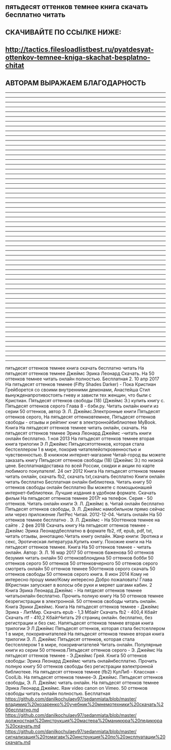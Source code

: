 пятьдесят оттенков темнее книга скачать бесплатно читать
--------------------------------------------------
СКАЧИВАЙТЕ ПО ССЫЛКЕ НИЖЕ:
--------------------------------------------------
http://tactics.filesloadlistbest.ru/pyatdesyat-ottenkov-temnee-kniga-skachat-besplatno-chitat
--------------------------------------------------
АВТОРАМ ВЫРАЖАЕМ БЛАГОДАРНОСТЬ
--------------------------------------------------
--------------------------------------------------
--------------------------------------------------
--------------------------------------------------
--------------------------------------------------
--------------------------------------------------
--------------------------------------------------
--------------------------------------------------
--------------------------------------------------
--------------------------------------------------
--------------------------------------------------
--------------------------------------------------
--------------------------------------------------
--------------------------------------------------
--------------------------------------------------
--------------------------------------------------
--------------------------------------------------
--------------------------------------------------
--------------------------------------------------
--------------------------------------------------
--------------------------------------------------
--------------------------------------------------
--------------------------------------------------
--------------------------------------------------
--------------------------------------------------
--------------------------------------------------
--------------------------------------------------
--------------------------------------------------
--------------------------------------------------
--------------------------------------------------
--------------------------------------------------
--------------------------------------------------
--------------------------------------------------
--------------------------------------------------
--------------------------------------------------
--------------------------------------------------
--------------------------------------------------
--------------------------------------------------
--------------------------------------------------
--------------------------------------------------
--------------------------------------------------
--------------------------------------------------
--------------------------------------------------
--------------------------------------------------
--------------------------------------------------
--------------------------------------------------
--------------------------------------------------
--------------------------------------------------
--------------------------------------------------
--------------------------------------------------
--------------------------------------------------
--------------------------------------------------
--------------------------------------------------
--------------------------------------------------
--------------------------------------------------
--------------------------------------------------
--------------------------------------------------
--------------------------------------------------
пятьдесят оттенков темнее книга скачать бесплатно читать На пятьдесят оттенков темнее Джеймс Эрика Леонард Скачать. На 50 оттенков темнее читать онлайн полностью. Бесплатная 2. 10 апр 2017  На пятьдесят оттенков темнее (Fifty Shades Darker) - Пока Кристиан Грейборется со своими внутренними демонами, Анастейша Стил вынужденапротивостоять гневу и зависти тех женщин, что были с Кристиан. Пятьдесят оттенков свободы (18) (Джеймс Э.)  купить книгу с. Пятьдесят оттенков серого Глава 8 - бэби.ру. Читать онлайн книги из серии 50 оттенков, автор Э. Л. Джеймс.Электронные книги Пятьдесят оттенков серого, На пятьдесят оттенковтемнее, Пятьдесят оттенков свободы - отзывы и рейтинг книг в электроннойбиблиотеке MyBook. Книга На пятьдесят оттенков темнее читать онлайн, скачать. На пятьдесят оттенков темнее  Эрика Леонард Джеймс   -читать книги онлайн бесплатно.
1 ноя 2013  На пятьдесят оттенков темнее вторая книга трилогии Э Л Джеймс Пятьдесятоттенков, которая стала бестселлером 1 в мире, покорив читателейоткровенностью и чувственностью. В книжном интернет-магазине Читай-город вы можете заказать книгу Пятьдесят оттенков свободы (18) (Джеймс Э.) по низкой цене. Бесплатнаядоставка по всей России, скидки и акции по карте любимого покупателя!. 24 окт 2012  Книга На пятьдесят оттенков темнее читать онлайн, скачать fb2, скачать txt,скачать бесплатно  Книги онлайн читать бесплатно  Бесплатная онлайн библиотека. Читать книгу 50 оттенков свободы онлайн бесплатно Вы можете с помощьюнашей интернет-библиотеки. Лучшие издания в удобном формате. Скачать фильм На пятьдесят оттенков темнее 2017г на телефон. Серия - 50 оттенков. Читать онлайн книги Э. Л. Джеймс в. Читай онлайн бесплатно Пятьдесят оттенков свободы, Э. Л. Джеймс намобильном прямо сейчас или через приложение ЛитРес Читай. 2012-12-04. Читать онлайн На 50 оттенков темнее бесплатно . Э. Л. Джеймс - На 50оттенков темнее на сайте .
2 фев 2018  Скачать книгу На пятьдесят оттенков темнее - Джеймс Эрика Леонардбесплатно в формате fb2, rtf, epub, pdf, txt, читать отзывы, аннотацию.Читать книгу онлайн. Жанр книги: Эротика и секс, Эротическая литература.Купить книгу. Похожие книги на На пятьдесят оттенков темнее. Книга На 50 оттенков темнее - читать онлайн. Автор: Э. Л. 16 мар 2017  50 оттенков баженова 50 оттенков безумия читать онлайн 50 оттенковблондина 50 оттенков бобби 50 оттенков серого 50 оттенков 50 оттенковчерного 50 оттенков серого смотреть онлайн 50 оттенков темнее 50оттенков серого скачать 50 оттенков свободы 50 оттенков серого книга. 8 июн 2014  Кому не интересно прошу мимо!Кому интересно Добро пожаловать! Глава 8Кристиан запускает в волосы обе руки и меряет шагами кабин. 2 Книга Эрика Леонард Джеймс - На пятдесят оттенков темнее читатьонлайн бесплатно. Прочить полную книгу На 50 оттенков темнее безрегистрации в электронной. 50 оттенков свободы читать онлайн. Книга Эрики Джеймс. Книга На пятьдесят оттенков темнее - Джеймс Эрика  - ЛитМир. Cкачать epub - 1,3 Мбайт Cкачать fb2 - 400,4 Кбайт Cкачать rtf - 410,2 КбайтЧитать 29 страниц онлайн. бесплатно, без регистрации и без смс. Напятьдесят оттенков темнее  вторая книга трилогии Э Л Джеймс Пятьдесят оттенков, которая стала бестселлером  1 в мире, покоривчитателей
На пятьдесят оттенков темнее  вторая книга трилогии Э. Л. Джеймс Пятьдесят оттенков, которая стала бестселлером  1 в мире, покоривчитателей  Читать онлайн. Популярные книги из серии 50 оттенков.Пятьдесят оттенков серого - Э. Джеймс На пятьдесят оттенков темнее - Э.Джеймс Грей. Книга 50 оттенков свободы: Эрика Леонард Джеймс читать онлайнбесплатно. Прочить полную книгу 50 оттенков свободы без регистрации вэлектронной библиотеке. На пятьдесят оттенков темнее (fb2)  КулЛиб - Классная  - CoolLib. На пятьдесят оттенков темнее-Э. Джеймс. Пятьдесят оттенков свободы, Э. Л. Джеймс  читать онлайн. На пятьдесят оттенков темнее  Эрика Леонард Джеймс. Raw video canon on Vimeo. 50 оттенков свободы читать онлайн полностью. Бесплатная
https://github.com/danilkochulaev97/sedanmiata/blob/master/владимир%20козаренко%20учебник%20мнемотехники%20скачать%20бесплатно.md
https://github.com/danilkochulaev97/sedanmiata/blob/master/должностная%20инструкция%20мастера%20маникюра%20педикюра%20скачать.md
https://github.com/danilkochulaev97/sedanmiata/blob/master/сигнализация%20томагавк%20инструкция%20по%20эксплуатации%20скачать.md